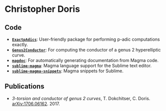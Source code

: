 # Christopher Doris

## Code
- **[`ExactpAdics`](/ExactpAdics)**: User-friendly package for performing p-adic computations exactly.
- **[`Genus2Conductor`](/Genus2Conductor)**: For computing the conductor of a genus 2 hyperelliptic curve.
- **[`magdoc`](/magdoc)**: For automatically generating documentation from Magma code.
- **[`sublime-magma`](https://packagecontrol.io/packages/Magma)**: Magma language support for the Sublime text editor.
- **[`sublime-magma-snippets`](https://packagecontrol.io/packages/MagmaSnippets)**: Magma snippets for Sublime.

## Publications
- *3-torsion and conductor of genus 2 curves*, T. Dokchitser, C. Doris. [arXiv:1706.06162](https://arxiv.org/abs/1706.06162). 2017.
